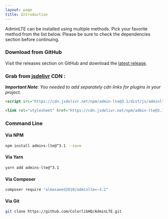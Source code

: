 ```yaml
---
layout: page
title: Introduction
---
```


AdminLTE can be installed using multiple methods. Pick your favorite method from the list below. Please be sure to check the dependencies section before continuing. 


### Download from GitHub

Visit the releases section on GitHub and download the [latest release](https://github.com/ColorlibHQ/AdminLTE/releases).


### Grab from [jsdelivr](https://github.com/ColorlibHQ/AdminLTE/releases/latest) CDN :

_**Important Note**: You needed to add separately cdn links for plugins in your project._

```html
<script src="https://cdn.jsdelivr.net/npm/admin-lte@3.1/dist/js/adminlte.min.js"></script>
```

```html
<link rel="stylesheet" href="https://cdn.jsdelivr.net/npm/admin-lte@3.1/dist/css/adminlte.min.css">
```


### Command Line

#### Via NPM

```bash
npm install admins-lte@^3.1 --save
```

#### Via Yarn

```bash
yarn add admins-lte@^3.1
```

#### Via Composer

```bash
composer require "almasaeed2010/adminlte=~3.1"
```

#### Via Git

```bash
git clone https://github.com/ColorlibHQ/AdminLTE.git
```

